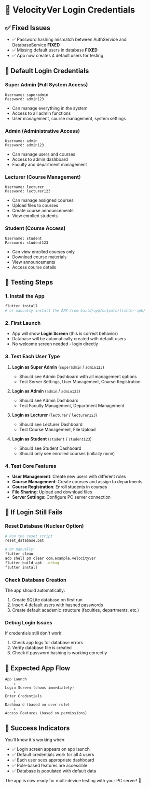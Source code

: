 # 🔑 VelocityVer Login Credentials

## ✅ **Fixed Issues**
- ✅ Password hashing mismatch between AuthService and DatabaseService **FIXED**
- ✅ Missing default users in database **FIXED**
- ✅ App now creates 4 default users for testing

## 🎯 **Default Login Credentials**

### **Super Admin** (Full System Access)
```
Username: superadmin
Password: admin123
```
- Can manage everything in the system
- Access to all admin functions
- User management, course management, system settings

### **Admin** (Administrative Access)
```
Username: admin
Password: admin123
```
- Can manage users and courses
- Access to admin dashboard
- Faculty and department management

### **Lecturer** (Course Management)
```
Username: lecturer
Password: lecturer123
```
- Can manage assigned courses
- Upload files to courses
- Create course announcements
- View enrolled students

### **Student** (Course Access)
```
Username: student
Password: student123
```
- Can view enrolled courses only
- Download course materials
- View announcements
- Access course details

## 🚀 **Testing Steps**

### **1. Install the App**
```bash
flutter install
# or manually install the APK from build/app/outputs/flutter-apk/
```

### **2. First Launch**
- App will show **Login Screen** (this is correct behavior)
- Database will be automatically created with default users
- No welcome screen needed - login directly

### **3. Test Each User Type**
1. **Login as Super Admin** (`superadmin` / `admin123`)
   - Should see Admin Dashboard with all management options
   - Test Server Settings, User Management, Course Registration

2. **Login as Admin** (`admin` / `admin123`)
   - Should see Admin Dashboard
   - Test Faculty Management, Department Management

3. **Login as Lecturer** (`lecturer` / `lecturer123`)
   - Should see Lecturer Dashboard
   - Test Course Management, File Upload

4. **Login as Student** (`student` / `student123`)
   - Should see Student Dashboard
   - Should only see enrolled courses (initially none)

### **4. Test Core Features**
- **User Management**: Create new users with different roles
- **Course Management**: Create courses and assign to departments
- **Course Registration**: Enroll students in courses
- **File Sharing**: Upload and download files
- **Server Settings**: Configure PC server connection

## 🔧 **If Login Still Fails**

### **Reset Database** (Nuclear Option)
```bash
# Run the reset script
reset_database.bat

# Or manually:
flutter clean
adb shell pm clear com.example.velocityver
flutter build apk --debug
flutter install
```

### **Check Database Creation**
The app should automatically:
1. Create SQLite database on first run
2. Insert 4 default users with hashed passwords
3. Create default academic structure (faculties, departments, etc.)

### **Debug Login Issues**
If credentials still don't work:
1. Check app logs for database errors
2. Verify database file is created
3. Check if password hashing is working correctly

## 📱 **Expected App Flow**

```
App Launch
    ↓
Login Screen (shows immediately)
    ↓
Enter Credentials
    ↓
Dashboard (based on user role)
    ↓
Access Features (based on permissions)
```

## 🎉 **Success Indicators**

You'll know it's working when:
- ✅ Login screen appears on app launch
- ✅ Default credentials work for all 4 users
- ✅ Each user sees appropriate dashboard
- ✅ Role-based features are accessible
- ✅ Database is populated with default data

The app is now ready for multi-device testing with your PC server! 🚀
